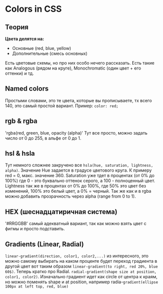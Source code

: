 # Colors in CSS

## Теория
__Цвета делятся на:__ 
- Основные (red, blue, yellow)
- Дополнительные (смесь основных)

Есть цветовые схемы, но про них особо нечего рассказать. Есть такие как Analogous (рядом на круге), Monochromatic (один цвет + его оттенки) и тд. 
<br>
## Named colors
Простыми словами, это те цвета, которые вы прописываете, тх всего 140, это самый простой вариант. Пример: `color: red;`
## rgb & rgba 
'rgba(red, green, blue, opacity (alpha)' Тут все просто, можно задать число от 0 до 255, в альфе от 0 до 1. 
## hsl & hsla
Тут немного сложнее закручено все `hsla(hue, saturation, lightness, alpha)`. Значение Hue задается в градусе цветового круга. К примеру red = 0, макс. значение 360. Saturation уже тдет в процентах (от 0% до 100%) где 0 - это буквально оттенок серого, а 100 - полноценный цвет. Lightness так же в процентах от 0% до 100%, где 50% это цвет без изменений, 100% это белый цвет, а 0% = черный. Так же как и в rgba можно добавить прозрачность через alpha (range from 0 to 1).
## HEX (шеснадцатиричная система)
'#RRGGBB' самый адекватный вариант, так как можно взять цвет с фигмы и просто подставить. 
## Gradients (Linear, Radial) 
`linear-gradient(direction, color1, color2,...)` из интересного, это можно самому выбирать на каком проценте будет переход градиента в другой цвет вот таким образом `linear-gradient(to right, red 20%, blue 60$)`.
Теперь кратко про Radial. `radial-gradient(shape size at position, color1, color2)`. Изначально градиент идет как circle от центра к краям, но можно поменять shape и at position, например radia-`gradient(ellipse 100px at left top, red, blue)` 
